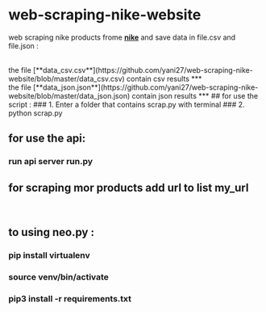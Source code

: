 # web-scraping-nike-website
web scraping nike products frome [**nike**](https://store.nike.com/fr/fr_fr) and save data in file.csv and file.json :

<br/>
the file [**data_csv.csv**](https://github.com/yani27/web-scraping-nike-website/blob/master/data_csv.csv) contain csv results
***

<br/>
the file [**data_json.json**](https://github.com/yani27/web-scraping-nike-website/blob/master/data_json.json) contain json results
***
## for use the script :
### 1. Enter a folder that contains scrap.py with terminal
### 2. python scrap.py

## for use the api:
### run api server run.py

## for scraping mor products add **url** to list **my_url**

<br/>

## to using neo.py :

### pip install virtualenv
### source venv/bin/activate
### pip3 install -r requirements.txt
